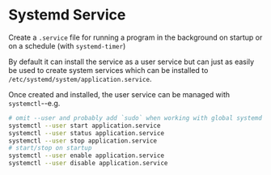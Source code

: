 # Systemd Service

Create a `.service` file for running a program in the background on startup or on a schedule (with `systemd-timer`)

By default it can install the service as a user service but can just as easily be used to create system services which can be installed to `/etc/systemd/system/application.service`.

Once created and installed, the user service can be managed with `systemctl`--e.g.
```bash
# omit --user and probably add `sudo` when working with global systemd services
systemctl --user start application.service
systemctl --user status application.service
systemctl --user stop application.service
# start/stop on startup
systemctl --user enable application.service
systemctl --user disable application.service
```
